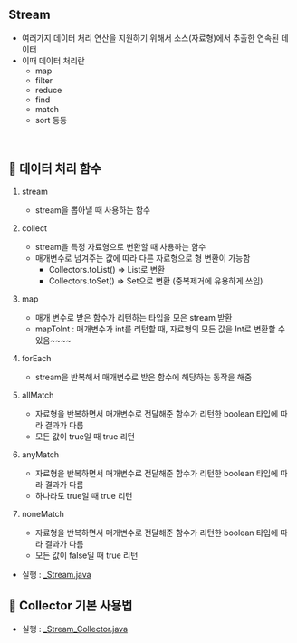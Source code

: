 Stream
-
* 여러가지 데이터 처리 연산을 지원하기 위해서 소스(자료형)에서 추출한 연속된 데이터
* 이때 데이터 처리란
    - map
    - filter
    - reduce
    - find
    - match
    - sort 등등

<br/>
    
📌 데이터 처리 함수
-
1. stream
    - stream을 뽑아낼 때 사용하는 함수
    
2. collect
    - stream을 특정 자료형으로 변환할 때 사용하는 함수 
    - 매개변수로 넘겨주는 값에 따라 다른 자료형으로 형 변환이 가능함
        - Collectors.toList() => List로 변환
        - Collectors.toSet() => Set으로 변환 (중복제거에 유용하게 쓰임)
3. map    
    - 매개 변수로 받은 함수가 리턴하는 타입을 모은 stream 받환
    - mapToInt : 매개변수가 int를 리턴할 때, 자료형의 모든 값을 Int로 변환할 수 있음~~~~

4. forEach
    - stream을 반복해서 매개변수로 받은 함수에 해당하는 동작을 해줌 
 
5. allMatch
    - 자료형을 반복하면서 매개변수로 전달해준 함수가 리턴한 boolean 타입에 따라 결과가 다름
    - 모든 값이 true일 때 true 리턴
    
6. anyMatch
    - 자료형을 반복하면서 매개변수로 전달해준 함수가 리턴한 boolean 타입에 따라 결과가 다름
    - 하나라도 true일 때 true 리턴
    
7. noneMatch
    - 자료형을 반복하면서 매개변수로 전달해준 함수가 리턴한 boolean 타입에 따라 결과가 다름
    - 모든 값이 false일 때 true 리턴

* 실행 : [_Stream.java](./_Stream.java)


📌 Collector 기본 사용법
-
* 실행 : [_Stream_Collector.java](./_Stream_Collector.java)
